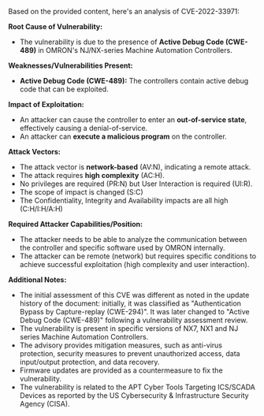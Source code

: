 Based on the provided content, here's an analysis of CVE-2022-33971:

**Root Cause of Vulnerability:**

*   The vulnerability is due to the presence of **Active Debug Code (CWE-489)** in OMRON's NJ/NX-series Machine Automation Controllers.

**Weaknesses/Vulnerabilities Present:**

*   **Active Debug Code (CWE-489):** The controllers contain active debug code that can be exploited.

**Impact of Exploitation:**

*   An attacker can cause the controller to enter an **out-of-service state**, effectively causing a denial-of-service.
*   An attacker can **execute a malicious program** on the controller.

**Attack Vectors:**

*   The attack vector is **network-based** (AV:N), indicating a remote attack.
*   The attack requires **high complexity** (AC:H).
*   No privileges are required (PR:N) but User Interaction is required (UI:R).
*   The scope of impact is changed (S:C)
*   The Confidentiality, Integrity and Availability impacts are all high (C:H/I:H/A:H)

**Required Attacker Capabilities/Position:**

*   The attacker needs to be able to analyze the communication between the controller and specific software used by OMRON internally.
*   The attacker can be remote (network) but requires specific conditions to achieve successful exploitation (high complexity and user interaction).

**Additional Notes:**

*   The initial assessment of this CVE was different as noted in the update history of the document: initially, it was classified as "Authentication Bypass by Capture-replay (CWE-294)". It was later changed to "Active Debug Code (CWE-489)" following a vulnerability assessment review.
*   The vulnerability is present in specific versions of NX7, NX1 and NJ series Machine Automation Controllers.
*   The advisory provides mitigation measures, such as anti-virus protection, security measures to prevent unauthorized access, data input/output protection, and data recovery.
*   Firmware updates are provided as a countermeasure to fix the vulnerability.
*   The vulnerability is related to the APT Cyber Tools Targeting ICS/SCADA Devices as reported by the US Cybersecurity & Infrastructure Security Agency (CISA).